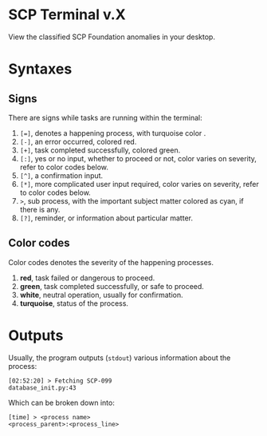 # SCP Terminal v.X

View the classified SCP Foundation anomalies in your desktop.

# Syntaxes
## Signs

There are signs while tasks are running within the terminal:

1. `[=]`, denotes a happening process, with turquoise color .
2. `[-]`, an error occurred, colored red.
3. `[+]`, task completed successfully, colored green.
4. `[:]`, yes or no input, whether to proceed or not, color varies on severity, refer to color codes below.
5. `[^]`, a confirmation input.
6. `[*]`, more complicated user input required, color varies on severity, refer to color codes below.
7. `>`, sub process, with the important subject matter colored as cyan, if there is any.
8. `[?]`, reminder, or information about particular matter.

## Color codes

Color codes denotes the severity of the happening processes.

1. **red**, task failed or dangerous to proceed.
2. **green**, task completed successfully, or safe to proceed.
3. **white**, neutral operation, usually for confirmation.
4. **turquoise**, status of the process.

# Outputs

Usually, the program outputs (`stdout`) various information about the process:

```
[02:52:20] > Fetching SCP-099                                database_init.py:43
```

Which can be broken down into:

```
[time] > <process name>                                     <process_parent>:<process_line>
```

